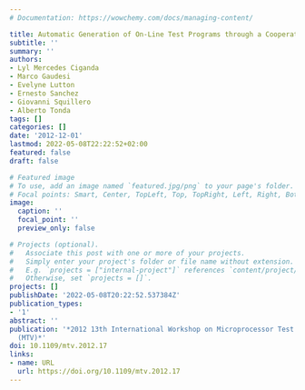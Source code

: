 ```yaml
---
# Documentation: https://wowchemy.com/docs/managing-content/

title: Automatic Generation of On-Line Test Programs through a Cooperation Scheme
subtitle: ''
summary: ''
authors:
- Lyl Mercedes Ciganda
- Marco Gaudesi
- Evelyne Lutton
- Ernesto Sanchez
- Giovanni Squillero
- Alberto Tonda
tags: []
categories: []
date: '2012-12-01'
lastmod: 2022-05-08T22:22:52+02:00
featured: false
draft: false

# Featured image
# To use, add an image named `featured.jpg/png` to your page's folder.
# Focal points: Smart, Center, TopLeft, Top, TopRight, Left, Right, BottomLeft, Bottom, BottomRight.
image:
  caption: ''
  focal_point: ''
  preview_only: false

# Projects (optional).
#   Associate this post with one or more of your projects.
#   Simply enter your project's folder or file name without extension.
#   E.g. `projects = ["internal-project"]` references `content/project/deep-learning/index.md`.
#   Otherwise, set `projects = []`.
projects: []
publishDate: '2022-05-08T20:22:52.537384Z'
publication_types:
- '1'
abstract: ''
publication: '*2012 13th International Workshop on Microprocessor Test and Verification
  (MTV)*'
doi: 10.1109/mtv.2012.17
links:
- name: URL
  url: https://doi.org/10.1109/mtv.2012.17
---
```


